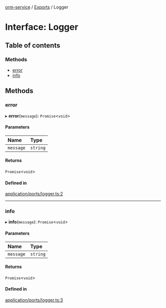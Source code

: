 [orm-service](../README.md) / [Exports](../modules.md) / Logger

# Interface: Logger

## Table of contents

### Methods

- [error](Logger.md#error)
- [info](Logger.md#info)

## Methods

### error

▸ **error**(`message`): `Promise`<`void`\>

#### Parameters

| Name | Type |
| :------ | :------ |
| `message` | `string` |

#### Returns

`Promise`<`void`\>

#### Defined in

[application/ports/logger.ts:2](https://github.com/FlavioLionelRita/lambdaorm-svc/blob/51d4215/src/lib/application/ports/logger.ts#L2)

___

### info

▸ **info**(`message`): `Promise`<`void`\>

#### Parameters

| Name | Type |
| :------ | :------ |
| `message` | `string` |

#### Returns

`Promise`<`void`\>

#### Defined in

[application/ports/logger.ts:3](https://github.com/FlavioLionelRita/lambdaorm-svc/blob/51d4215/src/lib/application/ports/logger.ts#L3)
